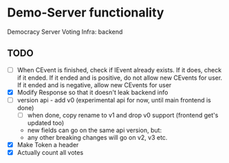 # Demo-Server functionality
Democracy Server Voting Infra: backend


## TODO
- [ ] When CEvent is finished, check if IEvent already exists. If it does, check if it ended. If it ended and is positive, do not allow new CEvents for user. If it ended and is negative, allow new CEvents for user
- [X] Modify Response so that it doesn't leak backend info
- [ ] version api - add v0 (experimental api for now, until main frontend is done)
    - [ ] when done, copy rename to v1 and drop v0 support (frontend get's updated too)
    - new fields can go on the same api version, but:
    - any other breaking changes will go on v2, v3 etc.
- [x] Make Token a header
- [x] Actually count all votes